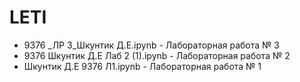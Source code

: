# LETI
- 9376 _ЛР 3_Шкунтик Д.Е.ipynb - Лабораторная работа № 3 
- 9376 Шкунтик Д.Е Лаб 2 (1).ipynb - Лабораторная работа № 2
- Шкунтик Д.Е 9376 Л1.ipynb -  Лабораторная работа № 1
